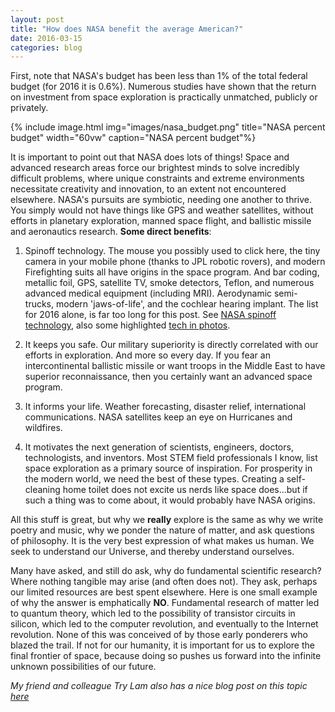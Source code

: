 ```yaml
---
layout: post
title: "How does NASA benefit the average American?"
date: 2016-03-15
categories: blog
---
```


First, note that NASA's budget has
been less than 1% of the total federal budget (for 2016 it is 0.6%). Numerous
studies have shown that the return on investment from space exploration is
practically unmatched, publicly or privately.

{% include image.html img="images/nasa_budget.png" title="NASA percent budget" 
    width="60vw" caption="NASA percent budget"%}

It is important to point out
that NASA does lots of things! Space and advanced research areas force our
brightest minds to solve incredibly difficult problems, where unique
constraints and extreme environments necessitate creativity and innovation,
to an extent not encountered elsewhere. NASA's pursuits are
symbiotic, needing one another to thrive. You simply would not have
things like GPS and weather satellites, without efforts in planetary
exploration, manned space flight, and ballistic missile and aeronautics
research. __Some direct benefits__:

1. Spinoff technology. The mouse you possibly used to click here, the tiny
   camera in your mobile phone (thanks to JPL robotic rovers), and modern
   Firefighting suits all have origins in the space program. And bar coding,
   metallic foil, GPS, satellite TV, smoke detectors, Teflon, and numerous
   advanced medical equipment (including MRI). Aerodynamic semi-trucks,
   modern 'jaws-of-life', and the cochlear hearing implant. The list for 2016
   alone, is far too long for this post.
   See [NASA spinoff technology][], also some highlighted [tech in photos][].

2. It keeps you safe. Our military superiority is directly
   correlated with our efforts in exploration. And more so every day.
   If you fear an intercontinental ballistic missile or want troops in the
   Middle East to have superior reconnaissance, then you certainly want
   an advanced space program.

3. It informs your life. Weather forecasting, disaster relief, international
   communications. NASA satellites keep an eye on Hurricanes and wildfires.

4. It motivates the next generation of scientists, engineers, doctors,
   technologists, and inventors. Most STEM field professionals I know,
   list space exploration as a primary source of inspiration. For prosperity
   in the modern world, we need the best of these types. Creating a
   self-cleaning home toilet does not excite us nerds like space does...but if
   such a thing was to come about, it would probably have NASA origins.

All this stuff is great, but why we __really__ explore is the same as why we
write poetry and music, why we ponder the nature of matter, and ask questions
of philosophy. It is the very best expression of what makes us human. We
seek to understand our Universe, and thereby understand ourselves.

Many have asked, and still do ask, why do fundamental scientific research?
Where nothing tangible may arise (and often does not). They ask, perhaps
our limited resources are best spent elsewhere. Here is one small example
of why the answer is emphatically __NO__.
Fundamental research of matter led to quantum theory, which led to
the possibility of transistor circuits in silicon, which led to the computer
revolution, and eventually to the Internet revolution. None of this was
conceived of by those early ponderers who blazed the trail.
If not for our humanity, it is important for us to explore the final
frontier of space, because doing so pushes us forward into the
infinite unknown possibilities of our future.

*My friend and colleague Try Lam also has a nice blog post on this topic 
<a href="http://www.trylam.com/2015/09/why-explore-space/">here</a>*

[NASA spinoff technology]: http://spinoff.nasa.gov
[tech in photos]: http://www.nasa.gov/offices/oct/40-years-of-nasa-spinoff
